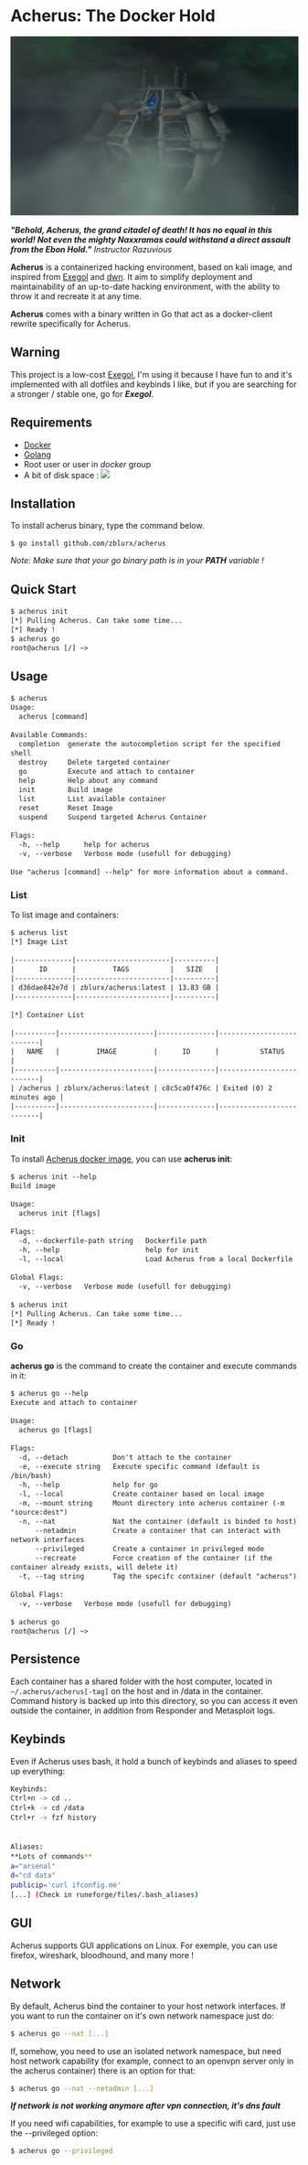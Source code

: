 # Acherus: The Docker Hold

[<img src="img/acherus-le-fort-d-ebene.jpg">](https://hub.docker.com/r/zblurx/acherus)

***"Behold, Acherus, the grand citadel of death! It has no equal in this world! Not even the mighty Naxxramas could withstand a direct assault from the Ebon Hold."***  *Instructor Razuvious*

**Acherus** is a containerized hacking environment, based on kali image, and inspired from [Exegol](https://github.com/ShutdownRepo/Exegol) and [dwn](https://github.com/Sensepost/dwn). It aim to simplify deployment and maintainability of an up-to-date hacking environment, with the ability to throw it and recreate it at any time.

**Acherus** comes with a binary written in Go that act as a docker-client rewrite specifically for Acherus.

## Warning

This project is a low-cost [Exegol](https://github.com/ShutdownRepo/Exegol), I'm using it because I have fun to and it's implemented with all dotfiles and keybinds I like, but if you are searching for a stronger / stable one, go for ***Exegol***. 

## Requirements

- [Docker](https://docs.docker.com/get-docker/)
- [Golang](https://go.dev/dl/)
- Root user or user in *docker* group
- A bit of disk space : <img src="https://img.shields.io/docker/image-size/zblurx/acherus">

## Installation

To install acherus binary, type the command below.

```
$ go install github.com/zblurx/acherus
```

*Note: Make sure that your go binary path is in your **PATH** variable !*

## Quick Start

```
$ acherus init
[*] Pulling Acherus. Can take some time...
[*] Ready !
$ acherus go
root@acherus [/] ~>
```

## Usage
```
$ acherus
Usage:
  acherus [command]

Available Commands:
  completion  generate the autocompletion script for the specified shell
  destroy     Delete targeted container
  go          Execute and attach to container
  help        Help about any command
  init        Build image
  list        List available container
  reset       Reset Image
  suspend     Suspend targeted Acherus Container

Flags:
  -h, --help      help for acherus
  -v, --verbose   Verbose mode (usefull for debugging)

Use "acherus [command] --help" for more information about a command.
```

### List

To list image and containers:

```
$ acherus list
[*] Image List

|--------------|-----------------------|----------|
|      ID      |         TAGS          |   SIZE   |
|--------------|-----------------------|----------|
| d36dae842e7d | zblurx/acherus:latest | 13.83 GB |
|--------------|-----------------------|----------|

[*] Container List

|----------|-----------------------|--------------|--------------------------|
|   NAME   |         IMAGE         |      ID      |          STATUS          |
|----------|-----------------------|--------------|--------------------------|
| /acherus | zblurx/acherus:latest | c8c5ca0f476c | Exited (0) 2 minutes ago |
|----------|-----------------------|--------------|--------------------------|

```

### Init

To install [Acherus docker image](https://hub.docker.com/r/zblurx/acherus), you can use **acherus init**:

```
$ acherus init --help
Build image

Usage:
  acherus init [flags]

Flags:
  -d, --dockerfile-path string   Dockerfile path
  -h, --help                     help for init
  -l, --local                    Load Acherus from a local Dockerfile

Global Flags:
  -v, --verbose   Verbose mode (usefull for debugging)

$ acherus init
[*] Pulling Acherus. Can take some time...
[*] Ready !
```

### Go
**acherus go** is the command to create the container and execute commands in it:

```
$ acherus go --help
Execute and attach to container

Usage:
  acherus go [flags]

Flags:
  -d, --detach           Don't attach to the container
  -e, --execute string   Execute specific command (default is /bin/bash)
  -h, --help             help for go
  -l, --local            Create container based on local image
  -m, --mount string     Mount directory into acherus container (-m "source:dest")
  -n, --nat              Nat the container (default is binded to host)
      --netadmin         Create a container that can interact with network interfaces
      --privileged       Create a container in privileged mode
      --recreate         Force creation of the container (if the container already exists, will delete it)
  -t, --tag string       Tag the specifc container (default "acherus")

Global Flags:
  -v, --verbose   Verbose mode (usefull for debugging)

$ acherus go
root@acherus [/] ~>
```

## Persistence

Each container has a shared folder with the host computer, located in ```~/.acherus/acherus[-tag]``` on the host and in /data in the container. Command history is backed up into this directory, so you can access it even outside the container, in addition from Responder and Metasploit logs.

## Keybinds

Even if Acherus uses bash, it hold a bunch of keybinds and aliases to speed up everything:
```bash
Keybinds:
Ctrl+n -> cd ..
Ctrl+k -> cd /data
Ctrl+r -> fzf history


Aliases:
**Lots of commands**
a="arsenal"
d="cd data"
publicip='curl ifconfig.me'
[...] (Check in runeforge/files/.bash_aliases)
```

## GUI

Acherus supports GUI applications on Linux. For exemple, you can use firefox, wireshark, bloodhound, and many more !

## Network

By default, Acherus bind the container to your host network interfaces. If you want to run the container on it's own network namespace just do:

```bash
$ acherus go --nat [...]
```

If, somehow, you need to use an isolated network namespace, but need host network capability (for example, connect to an openvpn server only in the acherus container) there is an option for that:

```bash
$ acherus go --nat --netadmin [...]
```

***If network is not working anymore after vpn connection, it's dns fault***

If you need wifi capabilities, for example to use a specific wifi card, just use the --privileged option:

```bash
$ acherus go --privileged
```
